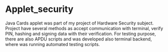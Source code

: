# Applet_security

Java Cards applet was part of my project of Hardware Security subject. Project have several methods as accept communication with terminal, verify PIN, hashing and signing data with their verification. For testing purpose, there are also APDU scripts and was developed also terminal backend, where was running automated testing scripts.
